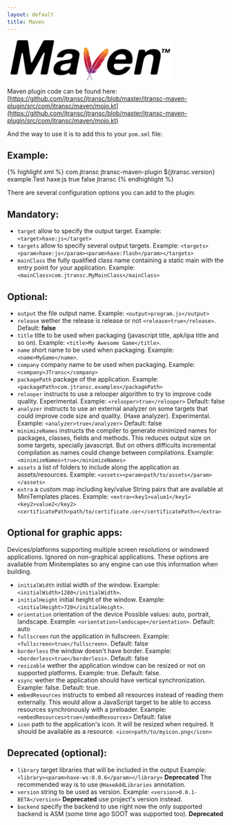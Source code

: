 ```yaml
---
layout: default
title: Maven
---
```


<img src="/usage/maven/maven-logo-black-on-white.png" width="auto" height="96" />

Maven plugin code can be found here:
[https://github.com/jtransc/jtransc/blob/master/jtransc-maven-plugin/src/com/jtransc/maven/mojo.kt](https://github.com/jtransc/jtransc/blob/master/jtransc-maven-plugin/src/com/jtransc/maven/mojo.kt)

And the way to use it is to add this to your `pom.xml` file:

## Example:
{% highlight xml %}
<plugins>
    <plugin>
        <groupId>com.jtransc</groupId>
        <artifactId>jtransc-maven-plugin</artifactId>
        <version>${jtransc.version}</version>
        <configuration>
            <mainClass>example.Test</mainClass>
            <targets>
                <param>haxe:js</param>
            </targets>
            <release>true</release>
            <minimizeNames>false</minimizeNames>
        </configuration>
        <executions><execution><goals><goal>jtransc</goal></goals></execution></executions>
    </plugin>
</plugins>
{% endhighlight %}

There are several configuration options you can add to the plugin:

## Mandatory:
* `target` allow to specify the output target. Example: `<target>haxe:js</target>`
* `targets` allow to specify several output targets. Example: `<targets><param>haxe:js</param><param>haxe:flash</param></targets>`
* `mainClass` the fully qualified class name containing a static main with the entry point for your application. Example: `<mainClass>com.jtransc.MyMainClass</mainClass>`

## Optional:
* `output` the file output name. Example: `<output>program.js</output>`
* `release` wether the release is release or not `<release>true</release>`. Default: **false**
* `title` title to be used when packaging (javascript title, apk/ipa title and so on). Example: `<title>My Awesome Game</title>`.
* `name` short name to be used when packaging. Example: `<name>MyGame</name>`.
* `company` company name to be used when packaging. Example: `<company>JTransc</company>`
* `packagePath` package of the application. Example: `<packagePath>com.jtransc.examples</packagePath>`
* `relooper` instructs to use a relooper algorithm to try to improve code quality. Experimental. Example: `<relooper>true</relooper>` Default: false
* `analyzer` instructs to use an external analyzer on some targets that could improve code size and quality. (Haxe analyzer). Experimental. Example: `<analyzer>true</analyzer>` Default: false
* `minimizeNames` instructs the compiler to generate minimized names for packages, classes, fields and methods. This reduces output size on some targets, specially javascript. But on others difficults incremental compilation as names could change between compilations. Example: `<minimizeNames>true</minimizeNames>`
* `assets` a list of folders to include along the application as assets/resources. Example: `<assets><param>path/to/assets</param></assets>`
* `extra` a custom map including key/value String pairs that are available at MiniTemplates places. Example: `<extra><key1>value1</key1><key2>value2</key2><certificatePath>path/to/certificate.cer</certificatePath></extra>`

## Optional for graphic apps:
Devices/platforms supporting multiple screen resolutions or windowed applications.
Ignored on non-graphical applications.
These options are available from Minitemplates so any engine can use this information when building.

* `initialWidth` initial width of the window. Example: `<initialWidth>1280</initialWidth>`.
* `initialHeight` initial height of the window. Example: `<initialHeight>720</initialHeight>`.
* `orientation` orientation of the device Possible values: auto, portrait, landscape. Example: `<orientation>landscape</orientation>`. Default: auto
* `fullscreen` run the application in fullscreen. Example: `<fullscreen>true</fullscreen>`. Default: false
* `borderless` the window doesn't have border. Example: `<borderless>true</borderless>`. Default: false
* `resizable` wether the application window can be resized or not on supported platforms. Example: <resizable>true</resizable>. Default: false.
* `vsync` wether the application should have vertical synchronization. Example: <vsync>false</vsync>. Default: true.
* `embedResources` instructs to embed all resources instead of reading them externally. This would allow a JavaScript target to be able to access resources synchronously with a preloader. Example: `<embedResources>true</embedResources>` Default: false
* `icon` path to the application's icon. It will be resized when required. It should be available as a resource. `<icon>path/to/myicon.png</icon>`

## Deprecated (optional):
* `library` target libraries that will be included in the output Example: `<library><param>haxe-ws:0.0.6</param></library>` **Deprecated** The recommended way is to use `@HaxeAddLibraries` annotation.
* `version` string to be used as version. Example: `<version>0.0.1-BETA</version>` **Deprecated** use project's version instead.
* `backend` specify the backend to use right now the only supported backend is ASM (some time ago SOOT was supported too). **Deprecated**
